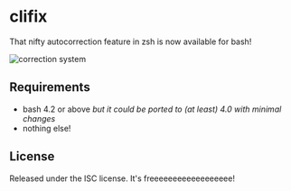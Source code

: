 # clifix

That nifty autocorrection feature in zsh is now available for bash!

![correction system](http://i.imgur.com/798lKDc.png)


## Requirements
- bash 4.2 or above  *but it could be ported to (at least) 4.0 with minimal changes*
- nothing else!

## License

Released under the ISC license. It's freeeeeeeeeeeeeeeeee!
